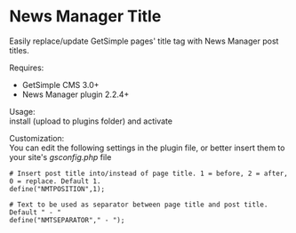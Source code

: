 News Manager Title
==================

Easily replace/update GetSimple pages' title tag with News Manager post titles.

Requires:
 - GetSimple CMS 3.0+
 - News Manager plugin 2.2.4+

Usage:    
install (upload to plugins folder) and activate

Customization:    
You can edit the following settings in the plugin file, or better insert them to your site's *gsconfig.php* file

```
# Insert post title into/instead of page title. 1 = before, 2 = after, 0 = replace. Default 1.
define("NMTPOSITION",1);

# Text to be used as separator between page title and post title. Default " - "
define("NMTSEPARATOR"," - ");
```
